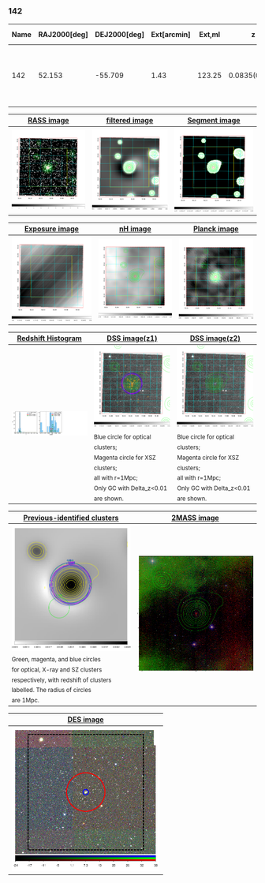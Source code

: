 <div STYLE="page-break-after: always;"></div>

### 142

|Name|RAJ2000[deg]|DEJ2000[deg] |Ext[arcmin]| Ext,ml | z | z_src| C|GC(XSZ,Delta_z<0.01)| GC(OPT,Delta_z<0.01)|GC| R_sig[arcmin] | R500[arcmin] | R500[Mpc]| CRsig[c/s] | CR500[c/s] |L500[1E44 erg/s]|F500[1E-12 erg/s/cm^2]| M500[1E14 Msun]|Tx[keV]|Cnt_sig|Beta|Rc[arcmin]|Comment|Alias|
|---|---|---|---|---|---|------|---|--------|---------|----------|---|---|---|---|---|---|---|---|---|---|---|---|---|---|
|142| 52.153| -55.709| 1.43| 123.25| 0.0835(0.007)| z1, z_xsz| B| B15, MCXC, PSZ2, Tar, XB| A, N, W| A, B15, MCXC, N, PSZ2, Tar, W, XB| 13.675| 10.472| 0.986| 0.475(0.038)| 0.457(0.037)| 1.582(0.067)| 9.151(0.387)| 2.95(0.06)| 4.29(0.06)| 240.1| 0.888(-0.093+0.076)| 3.577(-0.514+0.395)| -| k103|

|[RASS image](../image/142/142_img.pdf)|[filtered image](../image/142/142_fil.pdf)|[Segment image](../image/142/142_seg.pdf)|
|-------------------|--------------------|-------------------|
| <img src="../image/142/142_img.png" width="300">  | <img src="../image/142/142_fil.png" width="300">   | <img src="../image/142/142_seg.png" width="300">  |

|[Exposure image](../image/142/142_mex.pdf)| [nH image](../image/142/142_nh.pdf)| [Planck image](../image/142/142_p.pdf)|
|-------------------|--------------------|-------------------|
|<img src="../image/142/142_mex.png" width="300">   | <img src="../image/142/142_nh.png" width="300">    | <img src="../image/142/142_p.png" width="300"> |

|[Redshift Histogram](../image/142/142_zg.pdf) | [DSS image(z1)](../image/142/142_dss_z1.pdf)      |  [DSS image(z2)](../image/142/142_dss_z2.pdf)    |
|-------------------|--------------------|-------------------|
|<img src="../image/142/142_zg.png" width="300"> |<img src="../image/142/142_dss_z1.png" width="300"> <sub><br>Blue circle for optical clusters; <br>Magenta circle for XSZ clusters; <br>all with r=1Mpc; <br>Only GC with Delta_z<0.01 are shown. </sub>| <img src="../image/142/142_dss_z2.png" width="300"><sub><br>Blue circle for optical clusters; <br>Magenta circle for XSZ clusters; <br>all with r=1Mpc; <br>Only GC with Delta_z<0.01 are shown. </sub> |

|[Previous-identified clusters](../image/142/142_gc.pdf) | [2MASS image](../image/142/142_2mass.pdf)      |
|-------------------|-------------------|
|<img src=../image/142/142_gc.png width="300"> <br><sub>Green, magenta, and blue circles <br>for optical, X-ray and SZ clusters <br>respectively, with redshift of clusters <br>labelled. The radius of circles <br>are 1Mpc.</sub>|<img src="../image/142/142_2mass.png" width="300">  |

|[DES image](../image/142/142_des.pdf)   |
|-------------------|
| <img src="../image/142/142_des.png" width="300">  |
